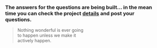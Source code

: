 ### The answers for the questions are being built... in the mean time you can check the project [details](https://bcse.me/project) and post your questions.

> Nothing wonderful is ever going  
> to happen unless we make it   
> actively happen.

